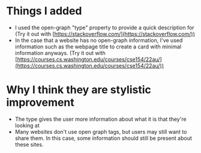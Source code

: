 # Things I added
- I used the open-graph "type" property to provide a quick description for (Try it out with [https://stackoverflow.com/](https://stackoverflow.com/))
- In the case that a website has no open-graph information, I've used information such as the webpage title to create a card with minimal information anyways. (Try it out with [https://courses.cs.washington.edu/courses/cse154/22au/](https://courses.cs.washington.edu/courses/cse154/22au/))

# Why I think they are stylistic improvement
- The type gives the user more information about what it is that they're looking at
- Many websites don't use open graph tags, but users may still want to share them.  In this case, some information should still be present about these sites.